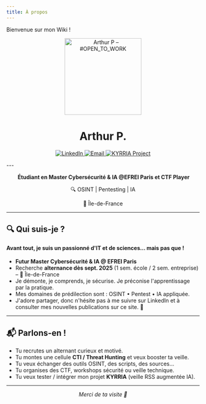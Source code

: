 ```yaml
---
title: À propos 
---
```


Bienvenue sur mon Wiki !

<p align="center">
  <img width="200" height="200" src="https://media.licdn.com/dms/image/v2/D4E35AQHaZmU2bxFoTw/profile-framedphoto-shrink_400_400/B4EZgAKkcwHwAc-/0/1752349427807?e=1753290000&amp;v=beta&amp;t=ZssfzvaivepIrbVJEQJqy9AqZ1CHA8ShLInfdyAFy98" alt="Arthur P – #OPEN_TO_WORK" />
</p>
<h1 align="center">Arthur P.</h1>
<p align="center">
  <a href="https://www.linkedin.com/in/arthur-p-460640263/" target="_blank" rel="noopener noreferrer">
    <img src="https://img.shields.io/badge/LinkedIn-0077B5?style=for-the-badge&amp;logo=linkedin&amp;logoColor=white" alt="LinkedIn" />
  </a>
  <a href="mailto:arthur.prost.pro@protonmail.com">
    <img src="https://img.shields.io/badge/Email-D14836?style=for-the-badge&amp;logo=gmail&amp;logoColor=white" alt="Email" />
  </a>
  <a href="https://kyrria.streamlit.app" target="_blank" rel="noopener noreferrer">
    <img src="https://img.shields.io/badge/KYRRIA-ff69b4?style=for-the-badge&amp;logo=appveyor&amp;logoColor=white" alt="KYRRIA Project" />
  </a>
</p>
---
<p align="center"><strong> Étudiant en Master Cybersécurité & IA @EFREI Paris et CTF Player</strong></p>
<p align="center">🔍 OSINT | Pentesting | IA</p>
<p align="center">📍 Île-de-France </p>


---
## 🔍 Qui suis-je ?

#### Avant tout, je suis un passionné d'IT et de sciences… mais pas que !

- **Futur Master Cybersécurité & IA @ EFREI Paris**  
- Recherche **alternance dès sept. 2025** (1 sem. école / 2 sem. entreprise) – 📍 Île-de-France  
- Je démonte, je comprends, je sécurise. Je préconise l'apprentissage par la pratique. 
- Mes domaines de prédilection sont : OSINT • Pentest • IA appliquée.
- J'adore partager, donc n'hésite pas à me suivre sur LinkedIn et à consulter mes nouvelles publications sur ce site. 🙂

---

## 📬 Parlons-en !

- Tu recrutes un alternant curieux et motivé.
- Tu montes une cellule **CTI / Threat Hunting** et veux booster ta veille.
- Tu veux échanger des outils OSINT, des scripts, des sources…
- Tu organises des CTF, workshops sécurité ou veille technique.
- Tu veux tester / intégrer mon projet **KYRRIA** (veille RSS augmentée IA).

---

<p align="center"><em>Merci de ta visite 👋</em></p>

